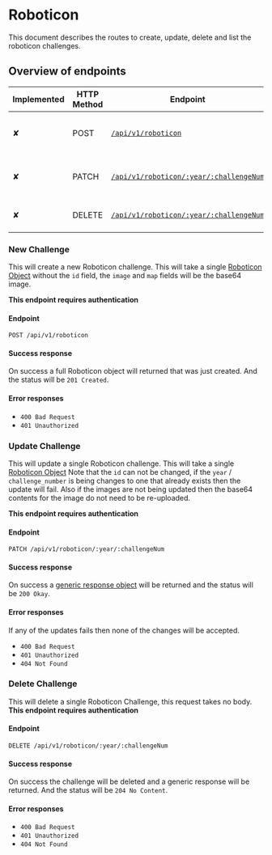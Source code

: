 # Roboticon

This document describes the routes to create, update, delete and list the roboticon challenges. 

## Overview of endpoints

<!-- ✘ | ✓ -->

| Implemented | HTTP Method | Endpoint | Description |
| ----- | ----- | ---- | ---- |
| ✘ | POST | [`/api/v1/roboticon`](#new-challenge) | Create a new Roboticon Challenge |
| ✘ | PATCH | [`/api/v1/roboticon/:year/:challengeNum`](#update-challenge) | This is used to update a single challenge|
| ✘ | DELETE | [`/api/v1/roboticon/:year/:challengeNum`](#delete-challenge) | This will delete a challenge |


### New Challenge

This will create a new Roboticon challenge. This will take a single [Roboticon Object](../response_objects.md#roboticon-challenge-object)
without the `id` field, the `image` and `map` fields will be the base64 image.
 
**This endpoint requires authentication**

#### Endpoint

`POST /api/v1/roboticon`


#### Success response

On success a full Roboticon object will returned that was just created. And the status will be `201 Created`.

#### Error responses

 - `400 Bad Request`
 - `401 Unauthorized`
 

### Update Challenge

This will update a single Roboticon challenge. This will take a single [Roboticon Object](../response_objects.md#roboticon-challenge-object)
Note that the `id` can not be changed, if the `year` / `challenge_number` is being changes to one that already exists
then the update will fail. Also if the images are not being updated then the base64 contents for the image do not need
to be re-uploaded.
 
**This endpoint requires authentication**

#### Endpoint

`PATCH /api/v1/roboticon/:year/:challengeNum`

#### Success response

On success a [generic response object](../response_objects.md#generic-response-object) will be returned and 
 the status will be `200 Okay`.

#### Error responses
If any of the updates fails then none of the changes will be accepted.

- `400 Bad Request`
- `401 Unauthorized`
- `404 Not Found`


### Delete Challenge

This will delete a single Roboticon Challenge, this request takes no body.
**This endpoint requires authentication**

#### Endpoint

`DELETE /api/v1/roboticon/:year/:challengeNum`

#### Success response

On success the challenge will be deleted and a generic response will be returned.
And the status will be `204 No Content`.

#### Error responses

- `400 Bad Request`
- `401 Unauthorized`
- `404 Not Found`
